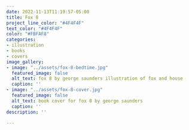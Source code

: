 ```yaml
---
date: 2022-11-13T11:19:57-05:00
title: Fox 8
project_line_color: "#4F4F4F"
text_color: "#4F4F4F"
color: "#FBFAF8"
categories:
- illustration
- books
- covers
image_gallery:
- image: "../assets/fox-8-bedtime.jpg"
  featured_image: false
  alt_text: fox 8 by george saunders illustration of fox and house
  caption: ''
- image: "../assets/fox-8-cover.jpg"
  featured_image: false
  alt_text: book cover for fox 8 by george saunders
  caption: ''
description: ''

---
```

